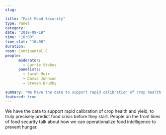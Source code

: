 ```yaml
---
slug:

title: "Fast Food Security"
type: Panel
category:
date: "2018-09-19"
time: "16:00"
time_slot: "16:00"
duration:
room: Continental C
people:
      moderator:
        - Carrie Stokes
      panelists:
        - Sarah Muir
        - David Johnson
        - Steven Brumby

summary: "We have the data to support rapid calibration of crop health and yield, to truly precisely predict food crisis before they start. People on the front lines of food security talk about how we can operationalize food intelligence to prevent hunger."
featured: true
---
```

We have the data to support rapid calibration of crop health and yield, to truly precisely predict food crisis before they start. People on the front lines of food security talk about how we can operationalize food intelligence to prevent hunger.
